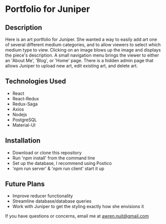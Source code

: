 # Portfolio for Juniper

## Description
Here is an art portfolio for Juniper. She wanted a way to easily add art one of several different medium categories, and to allow viewers to select which medium type to view. Clicking on an image blows up the image and displays the piece's description. A small navigation menu brings the viewer to either an 'About Me', 'Blog', or 'Home' page. There is a hidden admin page that allows Juniper to upload new art, edit existing art, and delete art.

## Technologies Used
- React
- React-Redux
- Redux-Saga
- Axios
- Nodejs
- PostgreSQL
- Material-UI

## Installation
- Download or clone this repository
- Run 'npm install' from the command line
- Set up the database, I recommend using Postico
- 'npm run server' & 'npm run client' start it up

## Future Plans
- Improve reducer functionality
- Streamline database/database queries
- Work with Juniper to get the styling exactly how she envisions it

If you have questions or concerns, email me at awren.nuit@gmail.com